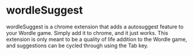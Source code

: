 # wordleSuggest
wordleSuggest is a chrome extension that adds a autosuggest feature to your Wordle game. Simply add it to chrome,
and it just works. This extension is only meant to be a quality of life addition to the Wordle game, and suggestions
can be cycled through using the Tab key.
